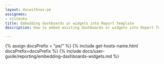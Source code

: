 ```yaml
---
layout: docwithnav-pe
assignees:
- stitenko
title: Embedding dashboards or widgets into Report Template
description: How to embed existing dashboards or widgets into Report Template

---
```


{% assign docsPrefix = "pe/" %}
{% include get-hosts-name.html docsPrefix=docsPrefix %}
{% include docs/user-guide/reporting/embedding-dashboards-widgets.md %}
